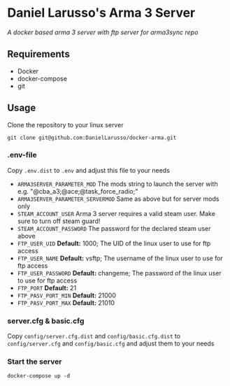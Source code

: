 # Daniel Larusso's Arma 3 Server
*A docker based arma 3 server with ftp server for arma3sync repo*

## Requirements
* Docker
* docker-compose
* git

## Usage
Clone the repository to your linux server

`git clone git@github.com:DanielLarusso/docker-arma.git`

### .env-file
Copy `.env.dist` to `.env` and adjust this file to your needs
* `ARMA3SERVER_PARAMETER_MOD` The mods string to launch the server with e.g. "@cba_a3;@ace;@task_force_radio;"
* `ARMA3SERVER_PARAMETER_SERVERMOD` Same as above but for server mods only
* `STEAM_ACCOUNT_USER` Arma 3 server requires a valid steam user. Make sure to turn off steam guard!
* `STEAM_ACCOUNT_PASSWORD` The password for the declared steam user above
* `FTP_USER_UID` **Default:** 1000; The UID of the linux user to use for ftp access
* `FTP_USER_NAME` **Default:** vsftp; The username of the linux user to use for ftp access
* `FTP_USER_PASSWORD` **Default:** changeme; The password of the linux user to use for ftp access
* `FTP_PORT` **Default:** 21
* `FTP_PASV_PORT_MIN` **Default:** 21000
* `FTP_PASV_PORT_MAX` **Default:** 21010

### server.cfg & basic.cfg
Copy `config/server.cfg.dist` and `config/basic.cfg.dist` to `config/server.cfg` and `config/basic.cfg` and adjust them to your needs

### Start the server
`docker-compose up -d`